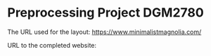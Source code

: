 # Preprocessing Project DGM2780

The URL used for the layout: https://www.minimalistmagnolia.com/

URL to the completed website: 
